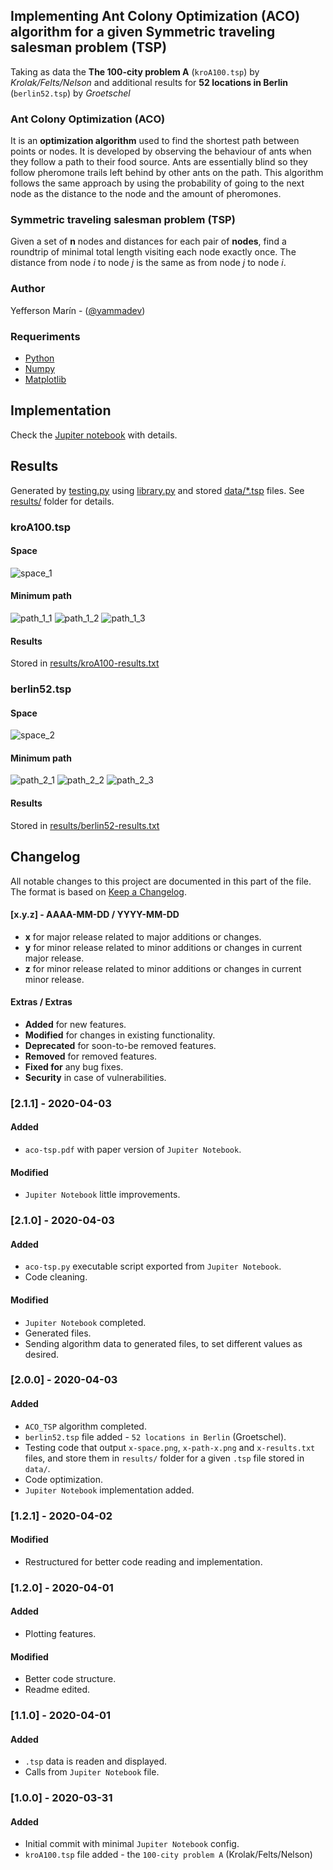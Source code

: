 ## Implementing Ant Colony Optimization (ACO) algorithm for a given Symmetric traveling salesman problem (TSP)
Taking as data the **The 100-city problem A** (`kroA100.tsp`) by *Krolak/Felts/Nelson* and additional results for **52 locations in Berlin** (`berlin52.tsp`) by *Groetschel*

### Ant Colony Optimization (ACO)
It is an **optimization algorithm** used to find the shortest path between points or nodes. It is developed by observing the behaviour of ants when they follow a path to their food source. Ants are essentially blind so they follow pheromone trails left behind by other ants on the path. This algorithm follows the same approach by using the probability of going to the next node as the distance to the node and the amount of pheromones.

### Symmetric traveling salesman problem (TSP)
Given a set of **n** nodes and distances for each pair of **nodes**, find a roundtrip of minimal total length visiting each node exactly once. The distance from node *i* to node *j* is the same as from node *j* to node *i*.

### Author
Yefferson Marí­n - ([@yammadev](https://github.com/yammadev))

### Requeriments
* [Python](https://python.org)
* [Numpy](https://numpy.org)
* [Matplotlib](https://matplotlib.org)

## Implementation
Check the [Jupiter notebook](aco-tsp.ipynb) with details.

## Results
Generated by [testing.py](testing.py) using [library.py](library.py) and stored [data/*.tsp](data) files. See [results/](results) folder for details.

### kroA100.tsp
#### Space
![space_1](results/kroA100-space.png)

#### Minimum path
![path_1_1](results/kroA100-path-1.png)
![path_1_2](results/kroA100-path-2.png)
![path_1_3](results/kroA100-path-3.png)

#### Results
Stored in [results/kroA100-results.txt](results/kroA100-results.txt)

### berlin52.tsp
#### Space
![space_2](results/berlin52-space.png)

#### Minimum path
![path_2_1](results/berlin52-path-1.png)
![path_2_2](results/berlin52-path-2.png)
![path_2_3](results/berlin52-path-3.png)

#### Results
Stored in [results/berlin52-results.txt](results/berlin52-results.txt)

## Changelog
All notable changes to this project are documented in this part of the file. The format is based on [Keep a Changelog](http://keepachangelog.com/).

#### [x.y.z] - AAAA-MM-DD / YYYY-MM-DD
- **x** for major release related to major additions or changes.
- **y** for minor release related to minor additions or changes in current major release.
- **z** for minor release related to minor additions or changes in current minor release.

#### Extras / Extras
- **Added** for new features.
- **Modified** for changes in existing functionality.
- **Deprecated** for soon-to-be removed features.
- **Removed** for removed features.
- **Fixed for** any bug fixes.
- **Security** in case of vulnerabilities.

### [2.1.1] - 2020-04-03
#### Added
- `aco-tsp.pdf` with paper version of `Jupiter Notebook`.

#### Modified
- `Jupiter Notebook` little improvements.

### [2.1.0] - 2020-04-03
#### Added
- `aco-tsp.py` executable script exported from `Jupiter Notebook`.
- Code cleaning.  

#### Modified
- `Jupiter Notebook` completed.
- Generated files.
- Sending algorithm data to generated files, to set different values as desired.

### [2.0.0] - 2020-04-03
#### Added
- `ACO_TSP` algorithm completed.
- `berlin52.tsp` file added - `52 locations in Berlin` (Groetschel).
- Testing code that output `x-space.png`, `x-path-x.png` and `x-results.txt` files, and store them in `results/` folder for a given `.tsp` file stored in `data/`.
- Code optimization.
- `Jupiter Notebook` implementation added.

### [1.2.1] - 2020-04-02
#### Modified
- Restructured for better code reading and implementation.

### [1.2.0] - 2020-04-01
#### Added
- Plotting features.

#### Modified
- Better code structure.
- Readme edited.

### [1.1.0] - 2020-04-01
#### Added
- `.tsp` data is readen and displayed.
- Calls from `Jupiter Notebook` file.

### [1.0.0] - 2020-03-31
#### Added
- Initial commit with minimal `Jupiter Notebook` config.
- `kroA100.tsp` file added - the `100-city problem A` (Krolak/Felts/Nelson)

